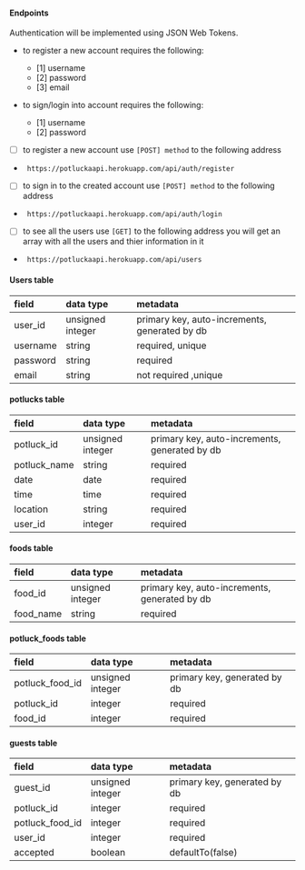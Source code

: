 #### Endpoints

Authentication will be implemented using JSON Web Tokens.

- to register a new account requires the following:
  - [1] username
  - [2] password
  - [3] email
- to sign/login into account requires the following:

  - [1] username
  - [2] password

- [ ] to register a new account use `[POST] method` to the following address
- ` https://potluckaapi.herokuapp.com/api/auth/register`
- [ ] to sign in to the created account use `[POST] method` to the following address
- ` https://potluckaapi.herokuapp.com/api/auth/login`

- [ ] to see all the users use `[GET]` to the following address you will get an array with all the users and thier information in it
- ` https://potluckaapi.herokuapp.com/api/users`

#### Users table

| field    | data type        | metadata                                      |
| :------- | :--------------- | :-------------------------------------------- |
| user_id  | unsigned integer | primary key, auto-increments, generated by db |
| username | string           | required, unique                              |
| password | string           | required                                      |
| email    | string           | not required ,unique                          |

#### potlucks table

| field        | data type        | metadata                                      |
| :----------- | :--------------- | :-------------------------------------------- |
| potluck_id   | unsigned integer | primary key, auto-increments, generated by db |
| potluck_name | string           | required                                      |
| date         | date             | required                                      |
| time         | time             | required                                      |
| location     | string           | required                                      |
| user_id      | integer          | required                                      |

#### foods table

| field     | data type        | metadata                                      |
| :-------- | :--------------- | :-------------------------------------------- |
| food_id   | unsigned integer | primary key, auto-increments, generated by db |
| food_name | string           | required                                      |

#### potluck_foods table

| field           | data type        | metadata                     |
| :-------------- | :--------------- | :--------------------------- |
| potluck_food_id | unsigned integer | primary key, generated by db |
| potluck_id      | integer          | required                     |
| food_id         | integer          | required                     |

#### guests table

| field           | data type        | metadata                     |
| :-------------- | :--------------- | :--------------------------- |
| guest_id        | unsigned integer | primary key, generated by db |
| potluck_id      | integer          | required                     |
| potluck_food_id | integer          | required                     |
| user_id         | integer          | required                     |
| accepted        | boolean          | defaultTo(false)             |
